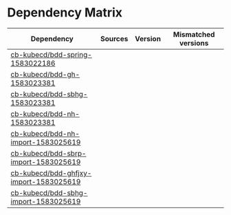 # Dependency Matrix

Dependency | Sources | Version | Mismatched versions
---------- | ------- | ------- | -------------------
[cb-kubecd/bdd-spring-1583022186](https://github.com/cb-kubecd/bdd-spring-1583022186.git) |  | []() | 
[cb-kubecd/bdd-gh-1583023381](https://github.com/cb-kubecd/bdd-gh-1583023381.git) |  | []() | 
[cb-kubecd/bdd-sbhg-1583023381](https://github.com/cb-kubecd/bdd-sbhg-1583023381.git) |  | []() | 
[cb-kubecd/bdd-nh-1583023381](https://github.com/cb-kubecd/bdd-nh-1583023381.git) |  | []() | 
[cb-kubecd/bdd-nh-import-1583025619](https://github.com/cb-kubecd/bdd-nh-import-1583025619.git) |  | []() | 
[cb-kubecd/bdd-sbrp-import-1583025619](https://github.com/cb-kubecd/bdd-sbrp-import-1583025619.git) |  | []() | 
[cb-kubecd/bdd-ghfjxy-import-1583025619](https://github.com/cb-kubecd/bdd-ghfjxy-import-1583025619.git) |  | []() | 
[cb-kubecd/bdd-sbhg-import-1583025619](https://github.com/cb-kubecd/bdd-sbhg-import-1583025619.git) |  | []() | 
